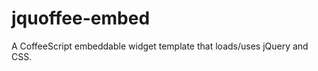 jquoffee-embed
==============

A CoffeeScript embeddable widget template that loads/uses jQuery and CSS.
